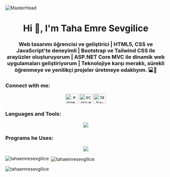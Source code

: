  ![MasterHead](https://cdn.vectorstock.com/i/500p/23/07/web-blue-banner-software-ui-and-development-vector-42172307.jpg)

<h1 align="center">Hi 👋, I'm Taha Emre Sevgilice</h1>
<h3 align="center">Web tasarımı öğrencisi ve geliştirici | HTML5, CSS ve JavaScript'te deneyimli | Bootstrap ve Tailwind CSS ile arayüzler oluşturuyorum | ASP.NET Core MVC ile dinamik web uygulamaları geliştiriyorum | Teknolojiye karşı meraklı, sürekli öğrenmeye ve yenilikçi projeler üretmeye odaklıyım. 💻🌟</h3>

<h3 align="left">Connect with me:</h3>
<p align="center">
<a href="https://twitter.com/emre_sevgilice" target="blank"><img align="center" src="https://raw.githubusercontent.com/rahuldkjain/github-profile-readme-generator/master/src/images/icons/Social/twitter.svg" alt="emre_sevgilice" height="30" width="40" /></a>
<a href="https://instagram.com/scary.emre" target="blank"><img align="center" src="https://raw.githubusercontent.com/rahuldkjain/github-profile-readme-generator/master/src/images/icons/Social/instagram.svg" alt="scary.emre" height="30" width="40" /></a>
<a href="https://linkedin.com/in/taha-emre-sevgilice-b69516297" target="blank"><img align="center" src="https://raw.githubusercontent.com/rahuldkjain/github-profile-readme-generator/master/src/images/icons/Social/linked-in-alt.svg" alt="taha-emre-sevgilice-b69516297" height="30" width="40" /></a>
</p>

<h3 align="left">Languages and Tools:</h3> 
<p align="center">
  <a href="https://skillicons.dev">
    <img src="https://skillicons.dev/icons?i=cs,dotnet,html,css,js,angular,tailwind,bootstrap,php,laravel,sqlite" />
  </a>
</p>
<h3 align="left">Programs he Uses:</h3>
<p align="center">
  <a href="https://skillicons.dev">
    <img src="https://skillicons.dev/icons?i=vscode,visualstudio,androidstudio,arduino,ps,ae" />
  </a>
</p>


<p><img align="left" src="https://github-readme-stats.vercel.app/api/top-langs?username=tahaemresevgilice&show_icons=true&locale=en&layout=compact" alt="tahaemresevgilice" /></p>

<p>&nbsp;<img align="center" src="https://github-readme-stats.vercel.app/api?username=tahaemresevgilice&show_icons=true&locale=en" alt="tahaemresevgilice" /></p>

<p><img align="center" src="https://github-readme-streak-stats.herokuapp.com/?user=tahaemresevgilice&" alt="tahaemresevgilice" /></p>
